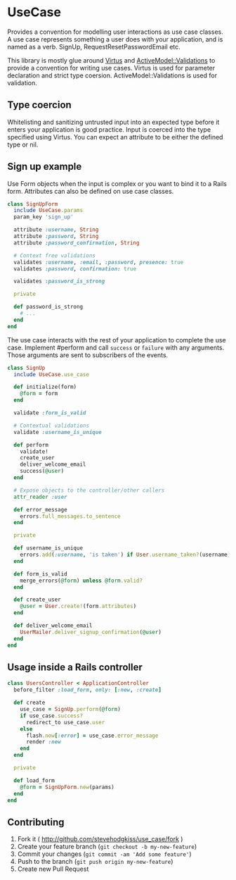 # UseCase

Provides a convention for modelling user interactions as use case classes. A
use case represents something a user does with your application, and is named
as a verb. SignUp, RequestResetPasswordEmail etc.

This library is mostly glue around [Virtus](https://github.com/solnic/virtus) and 
[ActiveModel::Validations](http://api.rubyonrails.org/classes/ActiveModel/Validations.html) to provide a convention for
writing use cases.  Virtus is used for parameter declaration and strict type
coersion. ActiveModel::Validations is used for validation.

## Type coercion

Whitelisting and sanitizing untrusted input into an expected type before it
enters your application is good practice. Input is coerced into the type
specified using Virtus. You can expect an attribute to be either the defined
type or nil.

## Sign up example

Use Form objects when the input is complex or you want to bind it to a Rails
form. Attributes can also be defined on use case classes.

```ruby
class SignUpForm
  include UseCase.params
  param_key 'sign_up'

  attribute :username, String
  attribute :password, String
  attribute :password_confirmation, String

  # Context free validations
  validates :username, :email, :password, presence: true
  validates :password, confirmation: true

  validates :password_is_strong

  private

  def password_is_strong
    # ...
  end
end
```

The use case interacts with the rest of your application to complete the use case. Implement #perform and call `success` or `failure` with any arguments. Those arguments are sent to subscribers of the events.

```ruby
class SignUp
  include UseCase.use_case

  def initialize(form)
    @form = form
  end

  validate :form_is_valid

  # Contextual validations
  validate :username_is_unique

  def perform
    validate!
    create_user
    deliver_welcome_email
    success(@user)
  end

  # Expose objects to the controller/other callers
  attr_reader :user

  def error_message
    errors.full_messages.to_sentence
  end

  private

  def username_is_unique
    errors.add(:username, 'is taken') if User.username_taken?(username)
  end

  def form_is_valid
    merge_errors(@form) unless @form.valid?
  end

  def create_user
    @user = User.create!(form.attributes)
  end

  def deliver_welcome_email
    UserMailer.deliver_signup_confirmation(@user)
  end
end
```

## Usage inside a Rails controller

```ruby
class UsersController < ApplicationController
  before_filter :load_form, only: [:new, :create]

  def create
    use_case = SignUp.perform(@form)
    if use_case.success?
      redirect_to use_case.user
    else
      flash.now[:error] = use_case.error_message
      render :new
    end
  end

  private

  def load_form
    @form = SignUpForm.new(params)
  end
end
```

## Contributing

1. Fork it ( http://github.com/stevehodgkiss/use_case/fork )
2. Create your feature branch (`git checkout -b my-new-feature`)
3. Commit your changes (`git commit -am 'Add some feature'`)
4. Push to the branch (`git push origin my-new-feature`)
5. Create new Pull Request
